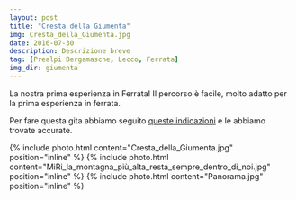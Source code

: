 ```yaml
---
layout: post
title: "Cresta della Giumenta"
img: Cresta_della_Giumenta.jpg
date: 2016-07-30
description: Descrizione breve
tag: [Prealpi Bergamasche, Lecco, Ferrata]
img_dir: giumenta
---
```


La nostra prima esperienza in Ferrata!
Il percorso è facile, molto adatto per la prima esperienza in ferrata.

Per fare questa gita abbiamo seguito [queste indicazioni](https://www.vieferrate.it/pag-relazioni/lombardia/63-prealpi-lombarde/114-cresta-giumenta.html) e le abbiamo trovate accurate.

<div>
{% include photo.html content="Cresta_della_Giumenta.jpg" position="inline" %}
{% include photo.html content="MiRi_la_montagna_più_alta_resta_sempre_dentro_di_noi.jpg" position="inline" %}
{% include photo.html content="Panorama.jpg" position="inline" %}
</div>
